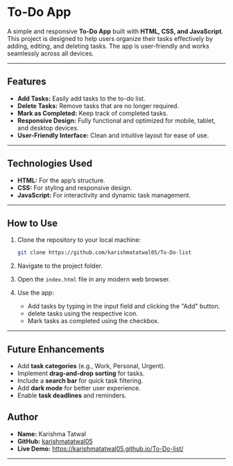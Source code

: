 # **To-Do App**

A simple and responsive **To-Do App** built with **HTML, CSS, and JavaScript**. This project is designed to help users organize their tasks effectively by adding, editing, and deleting tasks. The app is user-friendly and works seamlessly across all devices.

---

## **Features**

- **Add Tasks:** Easily add tasks to the to-do list.
- **Delete Tasks:** Remove tasks that are no longer required.
- **Mark as Completed:** Keep track of completed tasks.
- **Responsive Design:** Fully functional and optimized for mobile, tablet, and desktop devices.
- **User-Friendly Interface:** Clean and intuitive layout for ease of use.

---

## **Technologies Used**

- **HTML:** For the app’s structure.
- **CSS:** For styling and responsive design.
- **JavaScript:** For interactivity and dynamic task management.

---

## **How to Use**

1. Clone the repository to your local machine:
   ```bash
   git clone https://github.com/karishmatatwal05/To-Do-list
   ```

2. Navigate to the project folder.

3. Open the `index.html` file in any modern web browser.

4. Use the app:
   - Add tasks by typing in the input field and clicking the "Add" button.
   - delete tasks using the respective icon.
   - Mark tasks as completed using the checkbox.

---


## **Future Enhancements**

- Add **task categories** (e.g., Work, Personal, Urgent).
- Implement **drag-and-drop sorting** for tasks.
- Include a **search bar** for quick task filtering.
- Add **dark mode** for better user experience.
- Enable **task deadlines** and reminders.

## **Author**

- **Name:** Karishma Tatwal  
- **GitHub:** [karishmatatwal05](https://github.com/karishmatatwal05)  
- **Live Demo:** https://karishmatatwal05.github.io/To-Do-list/

---

